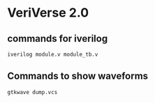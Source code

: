 # VeriVerse 2.0

## commands for iverilog
```bash
iverilog module.v module_tb.v
```

## Commands to show waveforms 
```bash
gtkwave dump.vcs
```
